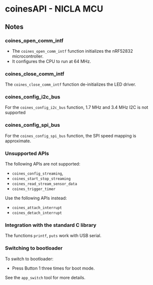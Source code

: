 # coinesAPI - NICLA MCU

## Notes

### coines_open_comm_intf

- The `coines_open_comm_intf` function initializes the nRF52832 microcontroller.
- It configures the CPU to run at 64 MHz.

### coines_close_comm_intf

The `coines_close_comm_intf` function de-initializes the LED driver.

### coines_config_i2c_bus

For the `coines_config_i2c_bus` function, 1.7 MHz and 3.4 MHz I2C is not supported

### coines_config_spi_bus

For the `coines_config_spi_bus` function, the SPI speed mapping is approximate.

### Unsupported APIs

The following APIs are not supported:

- `coines_config_streaming`,
- `coines_start_stop_streaming`
- `coines_read_stream_sensor_data`
- `coines_trigger_timer`

Use the following APIs instead:

- `coines_attach_interrupt`
- `coines_detach_interrupt`

### Integration with the standard C library

The functions `printf`, `puts` work with USB serial.

### Switching to bootloader

To switch to bootloader:

- Press Button 1 three times for boot mode.

See the `app_switch` tool for more details.
